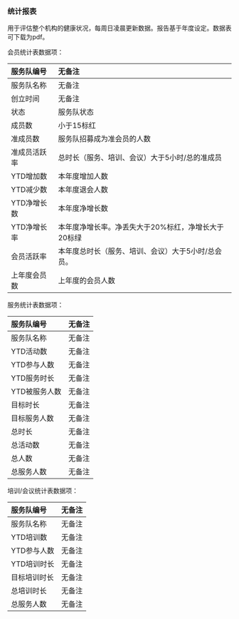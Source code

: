 ### 统计报表

用于评估整个机构的健康状况，每周日凌晨更新数据。报告基于年度设定。数据表可下载为pdf。

会员统计表数据项：

| 服务队编号 | 无备注 |
| :--- | :--- |
| 服务队名称 | 无备注 |
| 创立时间 | 无备注 |
| 状态 | 服务队状态 |
| 成员数 | 小于15标红 |
| 准成员数 | 服务队招募成为准会员的人数 |
| 准成员活跃率 | 总时长（服务、培训、会议）大于5小时/总的准成员 |
| YTD增加数 | 本年度增加人数 |
| YTD减少数 | 本年度退会人数 |
| YTD净增长数 | 本年度净增长数 |
| YTD净增长率 | 本年度净增长率。净丢失大于20%标红，净增长大于20标绿 |
| 会员活跃率 | 本年度总时长（服务、培训、会议）大于5小时/总会员。 |
| 上年度会员数 | 上年度的会员人数 |

服务统计表数据项：

| 服务队编号 | 无备注 |
| :--- | :--- |
| 服务队名称 | 无备注 |
| YTD活动数 | 无备注 |
| YTD参与人数 | 无备注 |
| YTD服务时长 | 无备注 |
| YTD被服务人数 | 无备注 |
| 目标时长 | 无备注 |
| 目标服务人数 | 无备注 |
| 总时长 | 无备注 |
| 总活动数 | 无备注 |
| 总人数 | 无备注 |
| 总服务人数 | 无备注 |

培训/会议统计表数据项：

| 服务队编号 | 无备注 |
| :--- | :--- |
| 服务队名称 | 无备注 |
| YTD培训数 | 无备注 |
| YTD参与人数 | 无备注 |
| YTD培训时长 | 无备注 |
| 目标培训时长 | 无备注 |
| 总培训时长 | 无备注 |
| 总服务人数 | 无备注 |



